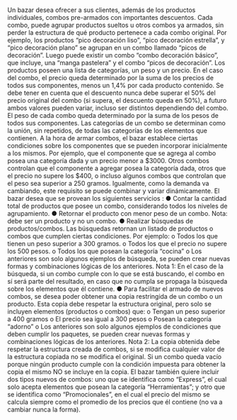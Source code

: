 # 

Un bazar desea ofrecer a sus clientes, además de los productos
individuales, combos pre-armados con importantes descuentos. Cada
combo, puede agrupar productos sueltos u otros combos ya armados, sin
perder la estructura de qué producto pertenece a cada combo original. Por
ejemplo, los productos “pico decoración liso”, “pico decoración estrella”, y
“pico decoración plano” se agrupan en un combo llamado “picos de
decoración”. Luego puede existir un combo “combo decoración básico”,
que incluye, una “manga pastelera” y el combo “picos de decoración”.
Los productos poseen una lista de categorías, un peso y un precio. En el caso del combo, el precio queda
determinado por la suma de los precios de todos sus componentes, menos un 1,4% por cada producto contenido.
Se debe tener en cuenta que el descuento nunca debe superar el 50% del precio original del combo (si supera, el
descuento queda en 50%), a futuro ambos valores pueden variar, incluso ser distintos dependiendo del combo. El
peso de cada combo queda determinado por la suma de los pesos de todos sus componentes. Las categorías de un
combo se determinan como la unión, sin repetidos, de todas las categorías de los elementos que contienen.
A la hora de armar combos, el bazar establece ciertas condiciones sobre los componentes que se pueden incorporar
inicialmente a los mismos. Por ejemplo, que el componente que se agrega al combo posea una categoría dada y un
precio menor a $3000. Otros combos controlan que el componente a agregar posea la categoría dada, otros que el
precio no supere los $400, o incluso algunos combos que controlan que el peso sea superior a 250 gramos.
Igualmente, como la demanda va cambiando, este requisito se puede combinar y variar dinámicamente.
El bazar desea que se provean los siguientes servicios :
● Contar la cantidad total de productos que posee un combo, considerando todos los niveles de
agrupamiento.
● Retornar el producto con menor peso de un combo. Nota: debe ser un producto y no un combo.
● Realizar búsquedas de productos/combos. Las búsquedas retornan un listado de productos o combos que
cumplen ciertas condiciones. Por ejemplo:
o Todos los que tienen un peso superior a 300 gramos.
o Todos los que el precio no supere los 500 pesos.
o Todos los que posean la categoría “cocina”
o Los anteriores son solo algunos ejemplos de búsqueda, se pueden crear nuevas formas y
combinaciones lógicas de los anteriores.
Nota 1: En el caso de la búsqueda, si un combo cumple con lo que se está buscando, el combo en sí será
parte del resultado, en caso que no cumpla se propaga la búsqueda sobre los elementos que él contiene.
● Para facilitar el armado de nuevos combos, se desea poder obtener una copia restringida de un combo o un
producto. Esta copia debe respetar la estructura original, pero solo se incluyen elementos (productos o
combos) que:
o Tengan un peso superior a 400 gramos
o El precio sea igual a 300 pesos
o Posean la categoría “adorno”
o Los anteriores son solo algunos ejemplos de condiciones que deben cumplir los paquetes, se pueden
crear nuevas formas y combinaciones lógicas de los anteriores.
Nota 2: La copia obtenida debe respetar la estructura creada de combos, si se modifica cualquier valor de la
estructura copiada no se modifica el original. Si un combo queda vacío porque ningún producto cumple con la
condición impuesta para obtener la copia el mismo NO se incluye en la copia.
El bazar también quiere incluir dos tipos nuevos de combos: uno que se identifica como “Express”, el cual solo
acepta elementos que posean la categoría “Herramientas”; y otro que se identifica como “Promocionales”, en el cual
el precio del mismo se calcula siempre como el promedio de los precios que él contiene (no va a cambiar nunca la
forma).
